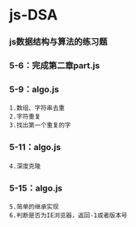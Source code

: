 ﻿# js-DSA

### js数据结构与算法的练习题

### 5-6：完成第二章part.js
### 5-9：algo.js
    1.数组、字符串去重
    2.字符重复
    3.找出第一个重复的字
### 5-11：algo.js 
    4.深度克隆
### 5-15：algo.js
    5.简单的继承实现
    6.判断是否为IE浏览器，返回-1或者版本号
